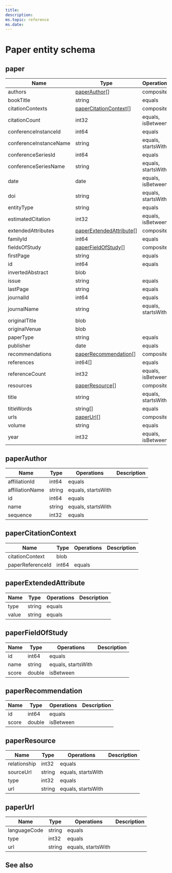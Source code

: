 ```yaml
---
title: 
description: 
ms.topic: reference
ms.date: 
---
```


# Paper entity schema

## paper

Name | Type | Operations | Description
--- | --- | --- | ---
authors | [paperAuthor](#paperauthor)[] | composite |
bookTitle | string | equals |
citationContexts | [paperCitationContext](#papercitationcontext)[] | composite |
citationCount | int32 | equals, isBetween |
conferenceInstanceId | int64 | equals |
conferenceInstanceName | string | equals, startsWith |
conferenceSeriesId | int64 | equals |
conferenceSeriesName | string | equals, startsWith |
date | date | equals, isBetween |
doi | string | equals, startsWith |
entityType | string | equals |
estimatedCitation | int32 | equals, isBetween |
extendedAttributes | [paperExtendedAttribute](#paperextendedattribute)[] | composite |
familyId | int64 | equals |
fieldsOfStudy | [paperFieldOfStudy](#paperfieldofstudy)[] | composite |
firstPage | string | equals |
id | int64 | equals |
invertedAbstract | blob | |
issue | string | equals |
lastPage | string | equals |
journalId | int64 | equals |
journalName | string | equals, startsWith |
originalTitle | blob | |
originalVenue | blob | |
paperType | string | equals |
publisher | date | equals |
recommendations | [paperRecommendation](#paperrecommendation)[] | composite |
references | int64[] | equals |
referenceCount | int32 | equals, isBetween |
resources | [paperResource](#paperresource)[] | composite |
title | string | equals, startsWith |
titleWords | string[] | equals |
urls | [paperUrl](#paperurl)[] | composite |
volume | string | equals |
year | int32 | equals, isBetween |

## paperAuthor

Name | Type | Operations | Description
--- | --- | --- | ---
affiliationId | int64 | equals |
affiliationName | string | equals, startsWith |
id | int64 | equals |
name | string | equals, startsWith |
sequence | int32 | equals |

## paperCitationContext

Name | Type | Operations | Description
--- | --- | --- | ---
citationContext | blob | |
paperReferenceId | int64 | equals |

## paperExtendedAttribute

Name | Type | Operations | Description
--- | --- | --- | ---
type | string | equals |
value | string | equals |

## paperFieldOfStudy

Name | Type | Operations | Description
--- | --- | --- | ---
id | int64 | equals |
name | string | equals, startsWith |
score | double | isBetween |

## paperRecommendation

Name | Type | Operations | Description
--- | --- | --- | ---
id | int64 | equals |
score | double | isBetween |

## paperResource

Name | Type | Operations | Description
--- | --- | --- | ---
relationship | int32 | equals |
sourceUrl | string | equals, startsWith |
type | int32 | equals |
url | string | equals, startsWith |

## paperUrl

Name | Type | Operations | Description
--- | --- | --- | ---
languageCode | string | equals |
type | int32 | equals |
url | string | equals, startsWith |

## See also
